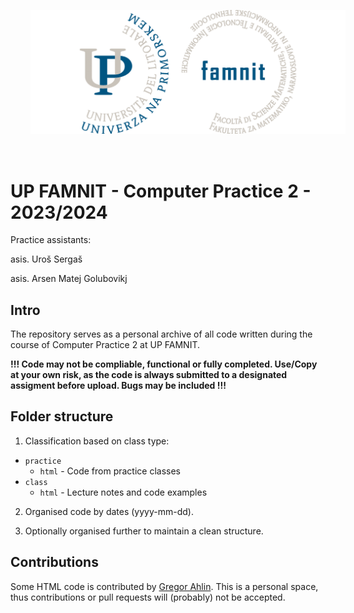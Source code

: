 <p align="center">
  <img src="famnit.png" style="padding: 32px" />
</p>

# UP FAMNIT - Computer Practice 2 - 2023/2024

Practice assistants: 

asis. Uroš Sergaš

asis. Arsen Matej Golubovikj

## Intro 

The repository serves as a personal archive of all code written during the course of Computer Practice 2 at UP FAMNIT. 

**!!! Code may not be compliable, functional or fully completed. Use/Copy at your own risk, as the code is always submitted to a designated assigment before upload. Bugs may be included !!!**

## Folder structure

1. Classification based on class type:
  - `practice`
    - `html` - Code from practice classes
  - `class`
    - `html` - Lecture notes and code examples
2. Organised code by dates (yyyy-mm-dd).

3. Optionally organised further to maintain a clean structure.

## Contributions

Some HTML code is contributed by [Gregor Ahlin](https://github.com/Gahlin7/Gahlin7).
This is a personal space, thus contributions or pull requests will (probably) not be accepted.